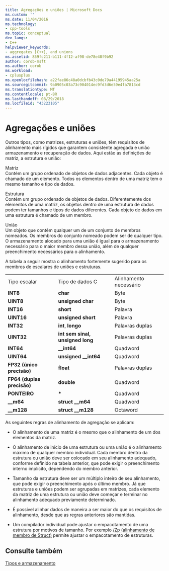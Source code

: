 ```yaml
---
title: Agregações e uniões | Microsoft Docs
ms.custom: ''
ms.date: 11/04/2016
ms.technology:
- cpp-tools
ms.topic: conceptual
dev_langs:
- C++
helpviewer_keywords:
- aggregates [C++], and unions
ms.assetid: 859fc211-b111-4f12-af98-de78e48f9b92
author: corob-msft
ms.author: corob
ms.workload:
- cplusplus
ms.openlocfilehash: a22fae86c48a0dcbfb43c0de79a44195945aa25a
ms.sourcegitcommit: 9a0905c03a73c904014ec9fd3d6e59e4fa7813cd
ms.translationtype: MT
ms.contentlocale: pt-BR
ms.lasthandoff: 08/29/2018
ms.locfileid: "43223105"
---
```

# <a name="aggregates-and-unions"></a>Agregações e uniões
Outros tipos, como matrizes, estruturas e uniões, têm requisitos de alinhamento mais rígidos que garantem consistente agregada e união armazenamento e recuperação de dados. Aqui estão as definições de matriz, a estrutura e união:  
  
 Matriz  
 Contém um grupo ordenado de objetos de dados adjacentes. Cada objeto é chamado de um elemento. Todos os elementos dentro de uma matriz tem o mesmo tamanho e tipo de dados.  
  
 Estrutura  
 Contém um grupo ordenado de objetos de dados. Diferentemente dos elementos de uma matriz, os objetos dentro de uma estrutura de dados podem ter tamanhos e tipos de dados diferentes. Cada objeto de dados em uma estrutura é chamado de um membro.  
  
 União  
 Um objeto que contém qualquer um de um conjunto de membros nomeados. Os membros do conjunto nomeado podem ser de qualquer tipo. O armazenamento alocado para uma união é igual para o armazenamento necessário para o maior membro dessa união, além de qualquer preenchimento necessários para o alinhamento.  
  
 A tabela a seguir mostra o alinhamento fortemente sugerido para os membros de escalares de uniões e estruturas.  
  
||||  
|-|-|-|  
|Tipo escalar|Tipo de dados C|Alinhamento necessário|  
|**INT8**|**char**|Byte|  
|**UINT8**|**unsigned char**|Byte|  
|**INT16**|**short**|Palavra|  
|**UINT16**|**unsigned short**|Palavra|  
|**INT32**|**int**, **longo**|Palavras duplas|  
|**UINT32**|**int sem sinal, unsigned long**|Palavras duplas|  
|**INT64**|**__int64**|Quadword|  
|**UINT64**|**unsigned __int64**|Quadword|  
|**FP32 (único precisão)**|**float**|Palavras duplas|  
|**FP64 (duplas precisão)**|**double**|Quadword|  
|**PONTEIRO**|<strong>\*</strong>|Quadword|  
|**__m64**|**struct __m64**|Quadword|  
|**__m128**|**struct __m128**|Octaword|  
  
 As seguintes regras de alinhamento de agregação se aplicam:  
  
-   O alinhamento de uma matriz é o mesmo que o alinhamento de um dos elementos da matriz.  
  
-   O alinhamento de início de uma estrutura ou uma união é o alinhamento máximo de qualquer membro individual. Cada membro dentro da estrutura ou união deve ser colocado em seu alinhamento adequado, conforme definido na tabela anterior, que pode exigir o preenchimento interno implícito, dependendo do membro anterior.  
  
-   Tamanho da estrutura deve ser um múltiplo inteiro de seu alinhamento, que pode exigir o preenchimento após o último membro. Já que estruturas e uniões podem ser agrupadas em matrizes, cada elemento da matriz de uma estrutura ou união deve começar e terminar no alinhamento adequado previamente determinado.  
  
-   É possível alinhar dados de maneira a ser maior do que os requisitos de alinhamento, desde que as regras anteriores são mantidas.  
  
-   Um compilador individual pode ajustar o empacotamento de uma estrutura por motivos de tamanho. Por exemplo [/Zp (alinhamento de membro de Struct)](../build/reference/zp-struct-member-alignment.md) permite ajustar o empacotamento de estruturas.  
  
## <a name="see-also"></a>Consulte também  
 [Tipos e armazenamento](../build/types-and-storage.md)
